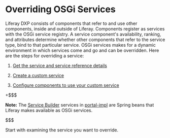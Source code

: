 # Overriding OSGi Services [](id=overriding-service-references)

Liferay DXP consists of components that refer to and use other components,
inside and outside of Liferay. Components register as services with the OSGi
service registry. A service component's availability, ranking, and attributes
determine whether other components that refer to the service type, bind to that
particular service. OSGi services makes for a dynamic environment in which
services come and go and can be overridden. Here are the steps for overriding a
service:

1.  [Get the service and service reference details](/develop/tutorials/-/knowledge_base/7-1/examining-an-osgi-service-to-override)

2.  [Create a custom service](/develop/tutorials/-/knowledge_base/7-1/creating-a-custom-osgi-service)

3.  [Configure components to use your custom service](/develop/tutorials/-/knowledge_base/7-1/reconfiguring-components-to-use-your-service)

+$$$

**Note:** The
[Service Builder](/develop/tutorials/-/knowledge_base/7-1/service-builder)
services in
[portal-impl](@platform-ref@/7.1-latest/javadocs/portal-impl/)
are Spring beans that Liferay makes available as OSGi services. 

$$$

Start with examining the service you want to override. 
